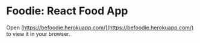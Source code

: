 # Foodie: React Food App

Open [https://befoodie.herokuapp.com/](https://befoodie.herokuapp.com/) to view it in your browser.
